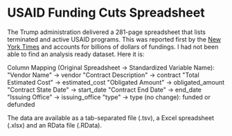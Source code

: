 # USAID Funding Cuts Spreadsheet
The Trump administration delivered a 281-page spreadsheet that lists terminated and active USAID programs. This was reported first by the [New York Times](https://www.nytimes.com/2025/03/26/health/usaid-cuts-gavi-bird-flu.html) and accounts for billions of dollars of fundings. I had not been able to find an analysis ready dataset. Here it is:

 Column Mapping (Original Spreadsheet -> Standardized Variable Name):
   "Vendor Name"              -> vendor
   "Contract Description"     -> contract
   "Total Estimated Cost"     -> estimated_cost
   "Obligated Amount"         -> obligated_amount
   "Contract State Date"      -> start_date
   "Contract End Date"        -> end_date
   "Issuing Office"           -> issuing_office
   "type"                     -> type (no change): funded or defunded

The data are available as a tab-separated file (.tsv), a Excel spreadsheet (.xlsx) and an RData file (.RData).
